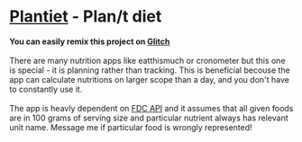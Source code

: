 # [Plantiet](https://jedzoka.github.io/plantiet) - Plan/t diet
**You can easily remix this project on [Glitch](https://glitch.com/edit/#!/plantiet)**<br><br>
There are many nutrition apps like eatthismuch or cronometer but this one is special - it is planning rather than tracking.
This is beneficial becouse the app can calculate nutritions on larger scope than a day, and you don't have to constantly use it.<br><br>
The app is heavly dependent on [FDC API](https://fdc.nal.usda.gov/api-guide.html) and it assumes that all given foods are in 
100 grams of serving size and particular nutrient always has relevant unit name. Message me if particular food is wrongly represented!
